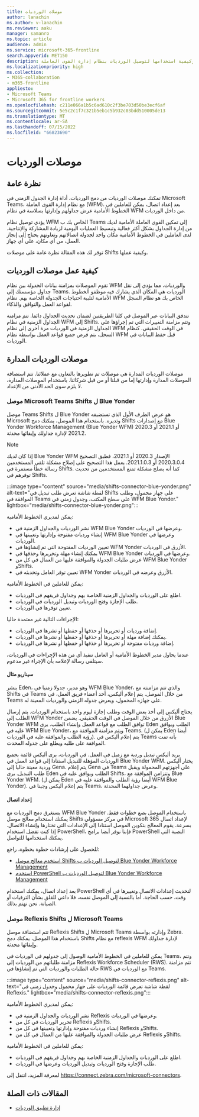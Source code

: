 ```yaml
---
title: موصلات الورديات
author: lanachin
ms.author: v-lanachin
ms.reviewer: aaku
manager: samanro
ms.topic: article
audience: admin
ms.service: microsoft-365-frontline
search.appverid: MET150
description: تعرف على موصلات الورديات وكيفية استخدامها لتوصيل الورديات بنظام إدارة القوى العاملة.
ms.localizationpriority: high
ms.collection:
- M365-collaboration
- m365-frontline
appliesto:
- Microsoft Teams
- Microsoft 365 for frontline workers
ms.openlocfilehash: c211e066a1b5c6ad610c2f3be703d50be3ecf6af
ms.sourcegitcommit: 5e5c2c1f7c321b5eb1c5b932c03bdd510005de13
ms.translationtype: MT
ms.contentlocale: ar-SA
ms.lasthandoff: 07/15/2022
ms.locfileid: "66823690"
---
```

# <a name="shifts-connectors"></a>موصلات الورديات

## <a name="overview"></a>نظرة عامة

تمكنك موصلات الورديات من دمج الورديات، أداة إدارة الجدول الزمني في Microsoft Teams، مع نظام إدارة القوى العاملة (WFM). بعد إعداد اتصال، يمكن للعاملين في الخطوط الأمامية عرض جداولهم وإدارتها بسلاسة في نظام WFM من داخل الورديات.

يؤدي توصيل نظام WFM الخاص بك ب Teams إلى تمكين القوى العاملة الأمامية لديك من إدارة الجداول بشكل أكثر فعالية وتبسيط العمليات اليومية لزيادة المشاركة والإنتاجية. لدى العاملين في الخطوط الأمامية مكان واحد لجدولة اتصالاتهم وتعاونهم يحتاج إلى إنجاز العمل، من أي مكان، على أي جهاز.

توفر لك هذه المقالة نظرة عامة على موصلات Shifts وكيفية عملها.

## <a name="how-shifts-connectors-work"></a>كيفية عمل موصلات الورديات

تقوم الموصلات بمزامنة بيانات الجدولة بين نظام WFM والورديات، مما يؤدي إلى نقل جداول مؤسستك إلى Teams. الورديات هي المكان الذي يشارك فيه موظفو الخطوط الأمامية لتلبية احتياجات الجدولة الخاصة بهم. نظام WFM الخاص بك هو نظام السجل لقواعد العمل والتوافق والذكاء.

تتدفق البيانات عبر الموصل في كلتا الطريقتين لضمان تحديث الجداول دائما. تتم مزامنة الجداول الزمنية في نظام WFM إلى Shifts. وتتم مزامنة التغييرات التي تم إجراؤها على الجداول الزمنية في الورديات مرة أخرى إلى نظام WFM في الوقت الحقيقي. كنظام السجل، يتم فرض جميع قواعد العمل بواسطة نظام WFM قبل حفظ البيانات في الورديات.

## <a name="managed-shifts-connectors"></a>موصلات الورديات المدارة

موصلات الورديات المدارة هي موصلات تم تطويرها بالتعاون مع عملائنا. تتم استضافة الموصلات المدارة وإدارتها إما من قبلنا أو من قبل شركائنا. باستخدام الموصلات المدارة، لا يلزم سوى الحد الأدنى من الإعداد.

### <a name="microsoft-teams-shifts-connector-for-blue-yonder"></a>موصل Microsoft Teams Shifts ل Blue Yonder
<a name="blue_yonder"> </a>

موصل Teams Shifts ل Blue Yonder هو عرض الطرف الأول الذي تستضيفه Microsoft وتديره. باستخدام هذا الموصل، يمكنك دمج Shifts مع إصدارات Blue Yonder Workforce Management (Blue Yonder WFM) 2020.3 أو 2021.1 أو 2021.2 لإدارة جداولك وإبقائها محدثة.  

> [!NOTE]
> إذا كان لديك Blue Yonder WFM الإصدار 2020.3 أو 2021.1، فطبق التصحيح 2020.3.0.4 أو 2021.1.0.3. يعمل هذا التصحيح على إصلاح مشكلة تلقي المستخدمين رسالة خطأ مستمرة في Shifts. كما أنه يصلح مشكلة تمنع المستخدمين من تحديث توفرهم في Shifts.

:::image type="content" source="media/shifts-connector-blue-yonder.png" alt-text="لقطة شاشة تعرض طلب تبديل في Shifts على جهاز محمول، وطلب الموافقة في Teams على سطح المكتب، وجدول زمني في WFM Blue Yonder." lightbox="media/shifts-connector-blue-yonder.png":::

يمكن لمديري الخطوط الأمامية:

- نشر الورديات والجداول الزمنية في WFM Blue Yonder وعرضها في الورديات.
- إنشاء ورديات مفتوحة وإدارتها وتعيينها في WFM Blue Yonder وعرضها في الورديات.
- تعيين الورديات المفتوحة التي تم إنشاؤها في WFM Yonder الأزرق في الورديات.
- يمكنك إنشاء مهلة وتحريرها وحذفها في WFM Blue Yonder وعرضها في الورديات.
- عرض طلبات الجدولة والموافقة عليها من العمال في كل من WFM Blue Yonder وShifts.
- تعيين توفر العامل وتحديثه في WFM Yonder الأزرق وعرضه في الورديات.

يمكن للعاملين في الخطوط الأمامية:

- اطلع على الورديات والجداول الزمنية الخاصة بهم وجداول فريقهم في الورديات.
- طلب الإجازة وفتح الورديات وتبديل الورديات في الورديات.
- تعيين توفرها في الورديات.

الإجراءات التالية غير معتمدة حاليا:

- إضافة ورديات أو تحريرها أو حذفها أو حفظها أو نشرها في الورديات.
- يمكنك إضافة مهلة أو تحريرها أو حذفها أو حفظها أو نشرها في الورديات.
- إضافة ورديات مفتوحة أو تحريرها أو حذفها أو حفظها أو نشرها في الورديات.

عندما يحاول مدير الخطوط الأمامية أو العامل تنفيذ أي من هذه الإجراءات في الورديات، سيتلقى رسالة لإعلامه بأن الإجراء غير مدعوم.

#### <a name="example-scenario"></a>سيناريو مثال

ينشر Eden، وهو مدير، جدولا زمنيا في WFM Blue Yonder، والذي تتم مزامنته مع Shifts في Teams من خلال الموصل. يتم إعلام أليكس، أحد أعضاء فريق العمل، في Teams على جهازه المحمول، ويعرض جدوله الزمني والورديات المعينة له.

يحتاج أليكس إلى أخذ بعض الوقت وطلب إجازة ليوم واحد باستخدام الورديات. يتم إرسال الطلب إلى WFM Yonder الأزرق من خلال الموصل في الوقت الحقيقي. يضمن Blue Yonder WFM توافق الطلب مع قواعد العمل وإنشاء الطلب. يرى Eden الطلب ويوافق عليه في WFM Blue Yonder، ويتم مزامنة الموافقة مع Teams. (يمكن ل Eden أيضا رؤية الطلب والموافقة عليه في الورديات). يتم إعلام أليكس في Teams بأنه تمت الموافقة على طلبه ويطلع على جدوله المحدث.

يريد أليكس تبديل وردية مع زميل في العمل. في الورديات، يرى أليكس قائمة بجميع الورديات المؤهلة للتبديل استنادا إلى قواعد العمل في Blue Yonder WFM. يختار أليكس وردية معينة حاليا إلى Gena. يتم إعلام Gena في Teams على أجهزتهم المحمولة ويقبل طلب التبديل. يرى Eden الطلب ويوافق عليه في Shifts، وتتزامن الموافقة مع Blue Yonder WFM. (يمكن ل Eden أيضا رؤية الطلب والموافقة عليه في WFM Blue Yonder). يتم إعلام أليكس وجينا في Teams، وعرض جداولهما المحدثة.

#### <a name="set-up-a-connection"></a>إعداد اتصال

يستغرق دمج الورديات مع WFM Blue Yonder باستخدام الموصل بضع خطوات فقط. يمكنك استخدام معالج موصل Shifts في مركز مسؤولي Microsoft 365 لإعداد اتصال بسرعة. يقوم المعالج بتكوين الموصل استنادا إلى الإعدادات التي تختارها وإنشاء الاتصال. إذا كنت تفضل استخدام PowerShell، فإننا نوفر أيضا برامج PowerShell النصية التي يمكنك استخدامها للتواصل.

للحصول على إرشادات خطوة بخطوة، راجع:

- [استخدم معالج موصل Shifts لتوصيل الورديات ب Blue Yonder Workforce Management](shifts-connector-wizard.md)
- [استخدم PowerShell لتوصيل الورديات ب Blue Yonder Workforce Management](shifts-connector-blue-yonder-powershell-setup.md)

بعد إعداد اتصال، يمكنك استخدام PowerShell لتحديث إعدادات الاتصال وتغييرها في أي وقت، حسب الحاجة. أما بالنسبة إلى الموصل نفسه، فلا داعي للقلق بشأن الترقيات أو الصيانة. نحن نهتم بذلك.

### <a name="reflexis-shifts-connector-for-microsoft-teams"></a>موصل Reflexis Shifts ل Microsoft Teams

تتم استضافة موصل Reflexis Shifts ل Microsoft Teams وإدارته بواسطة Zebra. باستخدام هذا الموصل، يمكنك دمج Shifts مع نظام reflexis WFM لإدارة جداولك وإبقائها محدثة.

يمكن للعاملين في الخطوط الأمامية الوصول إلى جدولهم في الورديات في Teams، وتتم مزامنة طلباتهم من الورديات إلى Reflexis Workforce Scheduler (RWS). تتم مزامنة حالة الطلبات والورديات التي تم إنشاؤها في RWS مع الورديات في Teams.

:::image type="content" source="media/shifts-connector-reflexis.png" alt-text="لقطة شاشة تعرض قائمة الورديات على جهاز محمول وجدول زمني في Reflexis." lightbox="media/shifts-connector-reflexis.png":::

يمكن لمديري الخطوط الأمامية:

- نشر الورديات والجداول الزمنية في Reflexis وعرضها في الورديات.
- تحرير الورديات في كل من Reflexis وShifts.
- إنشاء ورديات مفتوحة وإدارتها وتعيينها في كل من Reflexis وShifts.
- عرض طلبات الجدولة والموافقة عليها من العمال في كل من Reflexis وShifts.

يمكن للعاملين في الخطوط الأمامية:

- اطلع على الورديات والجداول الزمنية الخاصة بهم وجداول فريقهم في الورديات.
- طلب الإجازة وفتح الورديات وتبديل الورديات وعرضها في الورديات.

لمعرفة المزيد، انتقل إلى https://connect.zebra.com/microsoft-connectors.

## <a name="related-articles"></a>المقالات ذات الصلة

- [إدارة تطبيق الورديات](/microsoftteams/expand-teams-across-your-org/shifts/manage-the-shifts-app-for-your-organization-in-teams?bc=/microsoft-365/frontline/breadcrumb/toc.json&toc=/microsoft-365/frontline/toc.json)
